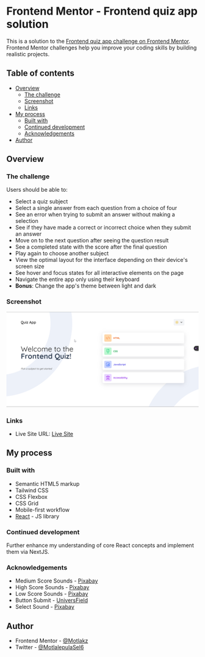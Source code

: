 # Frontend Mentor - Frontend quiz app solution

This is a solution to the [Frontend quiz app challenge on Frontend Mentor](https://www.frontendmentor.io/challenges/frontend-quiz-app-BE7xkzXQnU). Frontend Mentor challenges help you improve your coding skills by building realistic projects.

## Table of contents

- [Overview](#overview)
  - [The challenge](#the-challenge)
  - [Screenshot](#screenshot)
  - [Links](#links)
- [My process](#my-process)
  - [Built with](#built-with)
  - [Continued development](#continued-development)
  - [Acknowledgements](#acknowledgements)
- [Author](#author)

## Overview

### The challenge

Users should be able to:

- Select a quiz subject
- Select a single answer from each question from a choice of four
- See an error when trying to submit an answer without making a selection
- See if they have made a correct or incorrect choice when they submit an answer
- Move on to the next question after seeing the question result
- See a completed state with the score after the final question
- Play again to choose another subject
- View the optimal layout for the interface depending on their device's screen size
- See hover and focus states for all interactive elements on the page
- Navigate the entire app only using their keyboard
- **Bonus**: Change the app's theme between light and dark

### Screenshot

![Front End Quiz](./src/assets/images/frontend-quiz.png)

### Links

- Live Site URL: [Live Site](https://motlakz.github.io/front-end-quiz)

## My process

### Built with

- Semantic HTML5 markup
- Tailwind CSS
- CSS Flexbox
- CSS Grid
- Mobile-first workflow
- [React](https://reactjs.org/) - JS library

### Continued development

Further enhance my understanding of core React concepts and implement them via NextJS.

### Acknowledgements

- Medium Score Sounds - [Pixabay](https://pixabay.com/users/universfield-28281460/?utm_source=link-attribution&utm_medium=referral&utm_campaign=music&utm_content=152480)
- High Score Sounds - [Pixabay](https://pixabay.com/?utm_source=link-attribution&utm_medium=referral&utm_campaign=music&utm_content=6185)
- Low Score Sounds - [Pixabay](https://pixabay.com/users/u_8g40a9z0la-45586904/?utm_source=link-attribution&utm_medium=referral&utm_campaign=music&utm_content=234710)
- Button Submit - [UniversField](https://pixabay.com/users/universfield-28281460/?utm_source=link-attribution&utm_medium=referral&utm_campaign=music&utm_content=124467)
- Select Sound - [Pixabay](https://pixabay.com/users/u_2fbuaev0zn-30247713/?utm_source=link-attribution&utm_medium=referral&utm_campaign=music&utm_content=121244)

## Author

- Frontend Mentor - [@Motlakz](https://www.frontendmentor.io/profile/Motlakz)
- Twitter - [@MotlalepulaSel6](https://www.twitter.com/MotlalepulaSel6)
